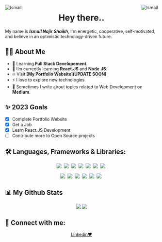 <p align="center">
  <img align="left" src="https://komarev.com/ghpvc/?username=Ismail1500&color=orange" alt="Ismail"/>
  <img align="right" src="https://img.shields.io/github/followers/Ismail1500?color=orange&label=Followers" alt="Ismail"/>
  <h1 align="center">Hey there..</h1>
</p>

My name is ***Ismail Najir Shaikh***, I'm energetic, cooperative, self-motivated, and believe in an optimistic technology-driven future.

## 🙋‍♂️ About Me
- 🔭 Learning **Full Stack Developement**.
- 🚀 I’m currently learning **React.JS** and **Node.JS**.
- 🔥 Visit **[My Portfolio Website](UPDATE SOON)**
- ⚡ I love to explore new technologies.
- 📖 Sometimes I write about topics related to Web Development on **Medium**. 

## ✨ 2023 Goals
  - [x] Complete Portfolio Website
  - [x] Get a Job
  - [x] Learn React.JS Development
  - [ ] Contribute more to Open Source projects

## 🛠️ Languages, Frameworks & Libraries:
<p align = "center">
  <img src = "https://img.shields.io/badge/HTML5-E34F26?style=for-the-badge&logo=html5&logoColor=white">&nbsp; <img src = "https://img.shields.io/badge/CSS3-1572B6?style=for-the-badge&logo=css3&logoColor=white">&nbsp; <img src = "https://img.shields.io/badge/Javascript-F0DB4F?style=for-the-badge&logo=javascript&logoColor=black">&nbsp; <img src = "https://img.shields.io/badge/SCSS-CC6699?style=for-the-badge&logo=sass&logoColor=white">&nbsp; <img src = "https://img.shields.io/badge/PYTHON-0175C2?style=for-the-badge&logo=python&logoColor=white">&nbsp; <img src = "https://img.shields.io/badge/solidity-363636?style=for-the-badge&logo=solidity&logoColor=white">&nbsp; <img src = "https://img.shields.io/badge/java-ED8B00?style=for-the-badge">&nbsp; 
</p>
<p align = "center">
  <img src = "https://img.shields.io/badge/React-20232A?style=for-the-badge&logo=react&logoColor=61DAFB">&nbsp; <img src = "https://img.shields.io/badge/Node.js-339933?style=for-the-badge&logo=node.js&logoColor=white">&nbsp; <img src = "https://img.shields.io/badge/Flutter-027DFD?style=for-the-badge&logo=flutter&logoColor=white">&nbsp; <img src = "https://img.shields.io/badge/tailwindcss-%2338B2AC.svg?style=for-the-badge&logo=tailwind-css&logoColor=white">&nbsp; <img src = "https://img.shields.io/badge/MongoDB-%234ea94b.svg?style=for-the-badge&logo=mongodb&logoColor=white">&nbsp; <img src = "https://img.shields.io/badge/express.js-%23404d59.svg?style=for-the-badge&logo=express&logoColor=%2361DAFB">&nbsp;
</p>

## 📊 My Github Stats
<p align = "center">
  <img src="https://github-readme-streak-stats.herokuapp.com?user=Ismail1500&theme=vision-friendly-dark&hide_border=true&date_format=M%20j%5B%2C%20Y%5D">
  <img src= "https://github-readme-stats.vercel.app/api/top-langs/?username=Ismail1500&layout=compact&theme=vision-friendly-dark&hide_border=true">
</p>

## 🔗 Connect with me:
<p align = "center">
  <a href="https://www.linkedin.com/in/ismail-shaikh01/">
    Linkedin❤️
  </a>
</p>
